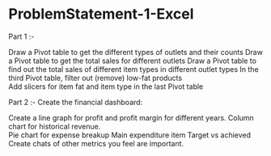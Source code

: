 # ProblemStatement-1-Excel

Part 1 :- 

Draw a Pivot table to get the different types of outlets and their counts 
Draw a Pivot table to get the total sales for different outlets 
Draw a Pivot table to find out the total sales of different item types in different outlet types 
In the third Pivot table, filter out (remove) low-fat products  
Add slicers for item fat and item type in the last Pivot table  

Part 2 :-    Create the financial dashboard: 

Create a line graph for profit and profit margin for different years. 
Column chart for historical revenue.  
Pie chart for expense breakup Main expenditure item Target vs achieved 
Create chats of other metrics you feel are important.

